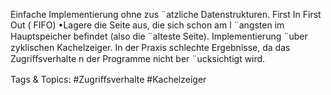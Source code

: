 Einfache Implementierung ohne zus ¨atzliche Datenstrukturen.
First In First Out ( FIFO)
•Lagere die Seite aus, die sich schon am l ¨angsten im Hauptspeicher beﬁndet (also die ¨alteste Seite).
Implementierung ¨uber zyklischen Kachelzeiger.
In der Praxis schlechte Ergebnisse, da das Zugriﬀsverhalte n der Programme nicht ber ¨ucksichtigt wird.

   Tags & Topics:
   #Zugriﬀsverhalte
   #Kachelzeiger